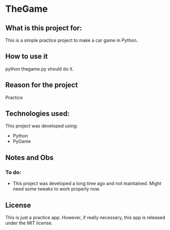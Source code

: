 TheGame
=============


What is this project for:
-------------------------
This is a simple practice project to make a car game in Python.


How to use it
--------------
python thegame.py should do it.


Reason for the project
----------------------
Practice


Technologies used:
------------------
This project was developed using:

* Python
* PyGame


Notes and Obs
-------------
### To do:

* This project was developed a long time ago and not maintained. Might need some tweaks to work properly now.


License
-------
This is just a practice app. However, if really necessary, this app is released under the MIT license.

[pull-request]: https://github.com/zakzc/thegame
